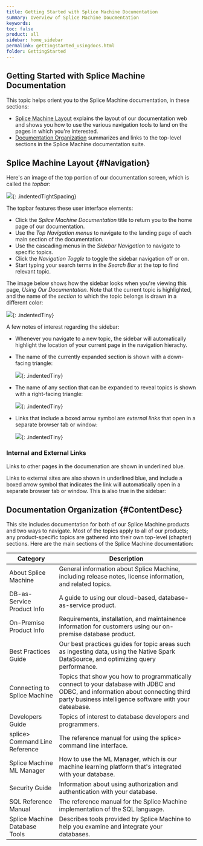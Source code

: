 ```yaml
---
title: Getting Started with Splice Machine Documentation
summary: Overview of Splice Machine Doucmentation
keywords:
toc: false
product: all
sidebar: home_sidebar
permalink: gettingstarted_usingdocs.html
folder: GettingStarted
---
```

<section>
<div class="TopicContent" data-swiftype-index="true" markdown="1">

# Getting Started with Splice Machine Documentation

This topic helps orient you to the Splice Machine documentation, in
these sections:

* [Splice Machine Layout](#Navigation) explains the layout of our
  documentation web and shows you how to use the various navigation
  tools to land on the pages in which you're interested.
* [Documentation Organization](#ContentDesc) summarizes and links to
  the top-level sections in the Splice Machine documentation
  suite.

## Splice Machine Layout   {#Navigation}

Here's an image of the top portion of our documentation screen, which is
called the *topbar*:

![](images/topnav.png){: .indentedTightSpacing}

The topbar features these user interface elements:

* Click the *Splice Machine Documentation* title to return you to the
  home page of our documentation.
* Use the *Top Navigation menus* to navigate to the landing page of each main section of the documentation.
* Use the cascading menus in the *Sidebar Navigation* to navigate to specific topics.
* Click the *Navigation Toggle* to toggle the sidebar navigation off or on.
* Start typing your search terms in the *Search Bar* at the top to find relevant topic.

The image below shows how the sidebar looks when you're viewing this page, *Using Our Documentation.* Note that the current topic is highlighted, and the name of the *section* to which the topic belongs is drawn in a different color:

![](images/sidebar.png){: .indentedTiny}

A few notes of interest regarding the sidebar:


* Whenever you navigate to a new topic, the sidebar will automatically highlight the location of your current page in the navigation hierachy.

* The name of the currently expanded section is shown with a down-facing triangle:

  ![](images/sidebardownarrow.png){: .indentedTiny}

* The name of any section that can be expanded to reveal topics is shown with a right-facing triangle:

  ![](images/sidebarrightarrow.png){: .indentedTiny}

* Links that include a boxed arrow symbol are *external links* that open in a separate browser tab or window:

  ![](images/sidebarexternal.png){: .indentedTiny}


### Internal and External Links

Links to other pages in the documenation are shown in underlined blue.

Links to external sites are also shown in underlined blue, and include a boxed arrow symbol that indicates the link will automatically open in a separate browser tab or window. This is also true in the sidebar:



## Documentation Organization  {#ContentDesc}

This site includes documentation for both of our Splice Machine
products and two ways to navigate. Most of the topics apply to all of our products; any product-specific topics are gathered into their own top-level (chapter) sections. Here are the main sections of the Splice Machine documentation:

<table>
    <col />
    <col />
    <thead>
        <tr>
            <th>Category</th>
            <th>Description</th>
        </tr>
    </thead>
    <tbody>
        <tr>
            <td class="ItalicFont">About Splice Machine</td>
            <td>General information about Splice Machine, including release notes, license information, and related topics.</td>
        </tr>
        <tr>
            <td class="ItalicFont">DB-as-Service Product Info</td>
            <td>A guide to using our cloud-based, database-as-service product.</td>
        </tr>
        <tr>
            <td class="ItalicFont">On-Premise Product Info</td>
            <td>Requirements, installation, and maintainence information for customers using our on-premise database product.</td>
        </tr>
        <tr>
            <td class="ItalicFont">Best Practices Guide</td>
            <td>Our best practices guides for topic areas such as ingesting data, using the Native Spark DataSource, and optimizing query performance.</td>
        </tr>
        <tr>
            <td class="ItalicFont">Connecting to Splice Machine</td>
            <td>Topics that show you how to programmatically connect to your database with JDBC and ODBC, and information about connecting third party business intelligence software with your dateabase.</td>
        </tr>
        <tr>
            <td class="ItalicFont">Developers Guide</td>
            <td>Topics of interest to database developers and programmers.</td>
        </tr>
        <tr>
            <td class="ItalicFont">splice&gt; Command Line Reference</td>
            <td>The reference manual for using the splice&gt; command line interface.</td>
        </tr>
        <tr>
            <td class="ItalicFont">Splice Machine ML Manager</td>
            <td>How to use the ML Manager, which is our machine learning platform that's integrated with your database.</td>
        </tr>
        <tr>
            <td class="ItalicFont">Security Guide</td>
            <td>Information about using authorization and authentication with your database.</td>
        </tr>
        <tr>
            <td class="ItalicFont">SQL Reference Manual</td>
            <td>The reference manual for the Splice Machine implementation of the SQL language.</td>
        </tr>
        <tr>
            <td class="ItalicFont">Splice Machine Database Tools</td>
            <td>Describes tools provided by Splice Machine to help you examine and integrate your databases.</td>
        </tr>
    </tbody>
</table>

</div>
</section>
